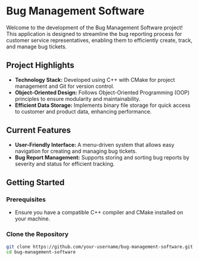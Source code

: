 # Bug Management Software

Welcome to the development of the Bug Management Software project! This application is designed to streamline the bug reporting process for customer service representatives, enabling them to efficiently create, track, and manage bug tickets.

## Project Highlights

- **Technology Stack:** Developed using C++ with CMake for project management and Git for version control.
- **Object-Oriented Design:** Follows Object-Oriented Programming (OOP) principles to ensure modularity and maintainability.
- **Efficient Data Storage:** Implements binary file storage for quick access to customer and product data, enhancing performance.

## Current Features

- **User-Friendly Interface:** A menu-driven system that allows easy navigation for creating and managing bug tickets.
- **Bug Report Management:** Supports storing and sorting bug reports by severity and status for efficient tracking.

## Getting Started

### Prerequisites

- Ensure you have a compatible C++ compiler and CMake installed on your machine.

### Clone the Repository

```bash
git clone https://github.com/your-username/bug-management-software.git
cd bug-management-software
